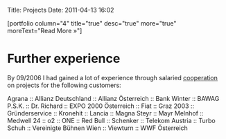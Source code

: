 Title: Projects
Date: 2011-04-13 16:02

[portfolio column="4" title="true" desc="true" more="true"
moreText="Read More »"]

Further experience
==================

By 09/2006 I had gained a lot of experience through salaried
<abbr title="DMC01">cooperation</abbr> on projects for the following
customers:

Agrana :: Allianz Deutschland :: Allianz Österreich :: Bank Winter ::
BAWAG P.S.K. :: Dr. Richard :: EXPO 2000 Österreich :: Fiat :: Graz 2003
:: Gründerservice :: Kronehit :: Lancia :: Magna Steyr :: Mayr Melnhof
:: Medwell 24 :: o2 :: ONE :: Red Bull :: Schenker :: Telekom Austria ::
Turbo Schuh :: Vereinigte Bühnen Wien :: Viewturn :: WWF Österreich

</p>


